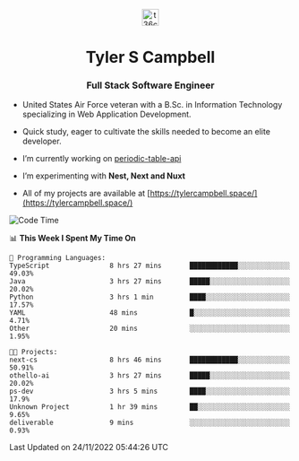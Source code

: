 <p align="center">
<a href="https://www.linkedin.com/in/t36campbell" target="blank"><img align="center" src="https://ik.imagekit.io/t36campbell/Portfolio/linkedin.png.original_m8bbGgPh6.png" alt="t36campbell" height="30" width="30" /></a>
</p>
<h1 align="center">Tyler S Campbell</h1>
<h3 align="center">Full Stack Software Engineer</h3>

* United States Air Force veteran with a B.Sc. in Information Technology specializing in Web Application Development. 

* Quick study, eager to cultivate the skills needed to become an elite developer.

* I’m currently working on [periodic-table-api](https://github.com/t36campbell/periodic-table-api)

* I’m experimenting with **Nest, Next and Nuxt**

* All of my projects are available at [https://tylercampbell.space/](https://tylercampbell.space/)

<!--START_SECTION:waka-->
![Code Time](http://img.shields.io/badge/Code%20Time-2%2C010%20hrs%2026%20mins-blue)

📊 **This Week I Spent My Time On** 

```text
💬 Programming Languages: 
TypeScript               8 hrs 27 mins       ████████████░░░░░░░░░░░░░   49.03% 
Java                     3 hrs 27 mins       █████░░░░░░░░░░░░░░░░░░░░   20.02% 
Python                   3 hrs 1 min         ████░░░░░░░░░░░░░░░░░░░░░   17.57% 
YAML                     48 mins             █░░░░░░░░░░░░░░░░░░░░░░░░   4.71% 
Other                    20 mins             ░░░░░░░░░░░░░░░░░░░░░░░░░   1.95%

🐱‍💻 Projects: 
next-cs                  8 hrs 46 mins       ████████████░░░░░░░░░░░░░   50.91% 
othello-ai               3 hrs 27 mins       █████░░░░░░░░░░░░░░░░░░░░   20.02% 
ps-dev                   3 hrs 5 mins        ████░░░░░░░░░░░░░░░░░░░░░   17.9% 
Unknown Project          1 hr 39 mins        ██░░░░░░░░░░░░░░░░░░░░░░░   9.65% 
deliverable              9 mins              ░░░░░░░░░░░░░░░░░░░░░░░░░   0.93%

```


 Last Updated on 24/11/2022 05:44:26 UTC
<!--END_SECTION:waka-->
